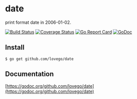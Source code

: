 # date
print format date in 2006-01-02.

[![Build Status](https://travis-ci.org/lovego/date.svg?branch=master)](https://travis-ci.org/lovego/date)
[![Coverage Status](https://img.shields.io/coveralls/github/lovego/date/master.svg)](https://coveralls.io/github/lovego/date?branch=master)
[![Go Report Card](https://goreportcard.com/badge/github.com/lovego/date)](https://goreportcard.com/report/github.com/lovego/date)
[![GoDoc](https://godoc.org/github.com/lovego/date?status.svg)](https://godoc.org/github.com/lovego/date)

## Install
`$ go get github.com/lovego/date`


## Documentation
[https://godoc.org/github.com/lovego/date](https://godoc.org/github.com/lovego/date)
